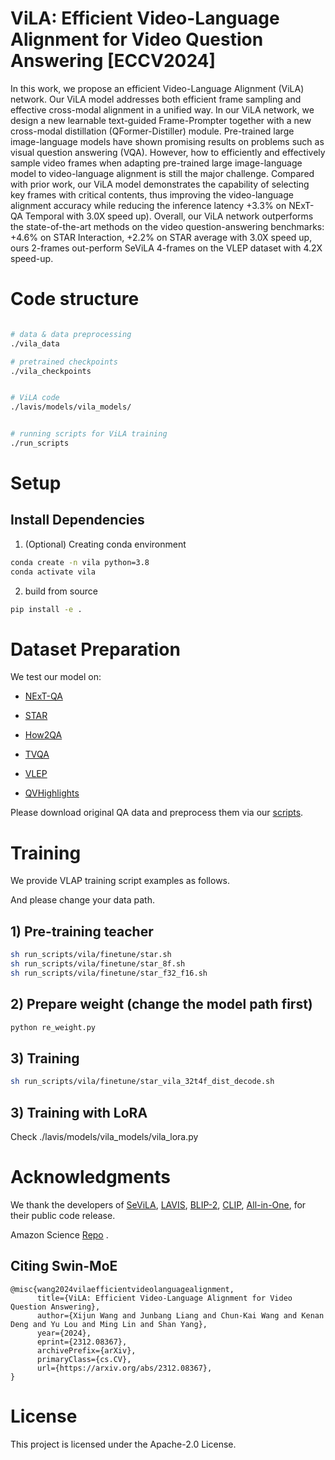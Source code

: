 # ViLA: Efficient Video-Language Alignment for Video Question Answering [ECCV2024]
In this work, we propose an efficient Video-Language Alignment (ViLA) network. Our ViLA model addresses both efficient frame sampling and effective cross-modal alignment in a unified way. In our ViLA network, we design a new learnable text-guided Frame-Prompter together with a new cross-modal distillation (QFormer-Distiller) module. Pre-trained large image-language models have shown promising results on problems such as visual question answering (VQA). However, how to efficiently and effectively sample video frames when adapting pre-trained large image-language model to video-language alignment is still the major challenge. Compared with prior work, our ViLA model demonstrates the capability of selecting key frames with critical contents, thus improving the video-language alignment accuracy while reducing the inference latency +3.3% on NExT-QA Temporal with 3.0X speed up).  Overall, our ViLA network outperforms the state-of-the-art methods on the video question-answering benchmarks: +4.6% on STAR Interaction, +2.2% on STAR average with 3.0X speed up, ours 2-frames out-perform SeViLA 4-frames on the VLEP dataset with 4.2X speed-up. 



# Code structure
```bash

# data & data preprocessing
./vila_data

# pretrained checkpoints
./vila_checkpoints


# ViLA code
./lavis/models/vila_models/


# running scripts for ViLA training
./run_scripts

```

# Setup

## Install Dependencies

1. (Optional) Creating conda environment

```bash
conda create -n vila python=3.8
conda activate vila
```

2. build from source

```bash
pip install -e .
```



# Dataset Preparation

We test our model on:
+ [NExT-QA](https://doc-doc.github.io/docs/nextqa.html)

+ [STAR](https://star.csail.mit.edu/)

+ [How2QA](https://value-benchmark.github.io/index.html)

+ [TVQA](https://tvqa.cs.unc.edu/)

+ [VLEP](https://value-benchmark.github.io/index.html)

+ [QVHighlights](https://github.com/jayleicn/moment_detr)

Please download original QA data and preprocess them via our [scripts](vila_data/).


# Training
We provide VLAP training script examples as follows.

And please change your data path.

## 1) Pre-training teacher
```bash
sh run_scripts/vila/finetune/star.sh
sh run_scripts/vila/finetune/star_8f.sh
sh run_scripts/vila/finetune/star_f32_f16.sh
```

## 2) Prepare weight (change the model path first)

```bash
python re_weight.py
```

## 3) Training

```bash
sh run_scripts/vila/finetune/star_vila_32t4f_dist_decode.sh
```

## 3) Training with LoRA
Check ./lavis/models/vila_models/vila_lora.py

# Acknowledgments
We thank the developers of [SeViLA](https://github.com/Yui010206/SeViLA),  [LAVIS](https://github.com/salesforce/LAVIS), [BLIP-2](https://github.com/salesforce/LAVIS/tree/main/projects/blip2), [CLIP](https://github.com/openai/CLIP), [All-in-One](https://github.com/showlab/all-in-one), for their public code release.

Amazon Science [Repo](https://github.com/amazon-science/ViLA) .


## Citing Swin-MoE
```
@misc{wang2024vilaefficientvideolanguagealignment,
      title={ViLA: Efficient Video-Language Alignment for Video Question Answering},
      author={Xijun Wang and Junbang Liang and Chun-Kai Wang and Kenan Deng and Yu Lou and Ming Lin and Shan Yang},
      year={2024},
      eprint={2312.08367},
      archivePrefix={arXiv},
      primaryClass={cs.CV},
      url={https://arxiv.org/abs/2312.08367},
}
```

# License

This project is licensed under the Apache-2.0 License.

